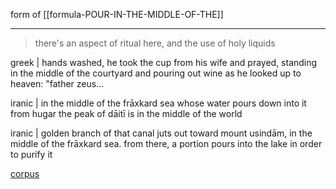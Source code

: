 form of [[formula-POUR-IN-THE-MIDDLE-OF-THE]]

---

> there's an aspect of ritual here, and the use of holy liquids


greek | hands washed, he took the cup from his wife and prayed, standing in the middle of the courtyard and pouring out wine as he looked up to heaven: "father zeus...

iranic | in the middle of the frāxkard sea whose water pours down into it from hugar the peak of dāitī is in the middle of the world

iranic | golden branch of that canal juts out toward mount usindām, in the middle of the frāxkard sea. from there, a portion pours into the lake in order to purify it

[corpus](https://app.sketchengine.eu/#concordance?corpname=user%2FScythian%2Fie&tab=advanced&queryselector=cql&linenumbers=0&itemsPerPage=500&structs=s%2Cg&refs=%3Ddoc.filename&cql=%5Bword%3D%3D%22in%22%5D%20%5Bword%3D%3D%22the%22%5D%20%5Bword%3D%3D%22middle%22%5D%20%5Bword%3D%3D%22of%22%5D%20%5Bword%3D%3D%22the%22%5D&showresults=1&c_cminfreq=2&c_cminbgr=2&c_cfromw=-10&c_ctow=10&c_customrange=1&operations=%5B%7B%22name%22%3A%22cql%22%2C%22arg%22%3A%22%5Bword%3D%3D%5C%22in%5C%22%5D%20%5Bword%3D%3D%5C%22the%5C%22%5D%20%5Bword%3D%3D%5C%22middle%5C%22%5D%20%5Bword%3D%3D%5C%22of%5C%22%5D%20%5Bword%3D%3D%5C%22the%5C%22%5D%22%2C%22query%22%3A%7B%22queryselector%22%3A%22cqlrow%22%2C%22cql%22%3A%22%5Bword%3D%3D%5C%22in%5C%22%5D%20%5Bword%3D%3D%5C%22the%5C%22%5D%20%5Bword%3D%3D%5C%22middle%5C%22%5D%20%5Bword%3D%3D%5C%22of%5C%22%5D%20%5Bword%3D%3D%5C%22the%5C%22%5D%22%2C%22default_attr%22%3A%22%22%7D%2C%22id%22%3A2546%7D%2C%7B%22name%22%3A%22filter%22%2C%22arg%22%3A%22pours%2Cpouring%20-10%2C%2010%22%2C%22query%22%3A%7B%22pnfilter%22%3A%22p%22%2C%22queryselector%22%3A%22cqlrow%22%2C%22filfpos%22%3A-10%2C%22filtpos%22%3A10%2C%22cql%22%3A%22%5Bword%3D%5C%22pours%5C%22%5D%7C%5Bword%3D%5C%22pouring%5C%22%5D%22%7D%2C%22id%22%3A4650%7D%2C%7B%22name%22%3A%22filter%22%2C%22arg%22%3A%22%5B%23175104%7C%23611277%5D%22%2C%22query%22%3A%7B%22pnfilter%22%3A%22p%22%2C%22queryselector%22%3A%22cqlrow%22%2C%22desc%22%3A%22%5B%23175104%7C%23611277%5D%22%2C%22cql%22%3A%22%5B%23175104%7C%23611277%5D%22%2C%22filfpos%22%3A0%2C%22filtpos%22%3A0%2C%22inclkwic%22%3Atrue%7D%2C%22id%22%3A4094%7D%5D)